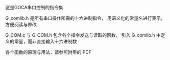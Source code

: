 这是GOCA串口控制的指令集

G_comlib.h 是所有串口操作所需的十六进制指令，
用语义化的常量名进行表示，方便阅读与修改

G_COM.c 与 G_COM.h 包含各个指令发送与读取的函数，
引入 G_comlib.h 中定义的常量，而非直接输入十六进制数

各个函数的原理与用法，请参照附带的 PDF